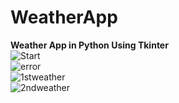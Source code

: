 # WeatherApp
<b>Weather App in Python Using Tkinter</b>
<br>
![Start](https://user-images.githubusercontent.com/55285590/153652268-a67a139b-efdf-4f00-9d20-aadf57d5e2d0.JPG)
<br>
![error](https://user-images.githubusercontent.com/55285590/153652431-9d4e8c74-73c5-48ea-8f68-7e63f58bc0b1.JPG)
<br>
![1stweather](https://user-images.githubusercontent.com/55285590/153652354-755ab2b1-bd0d-4829-9d54-5648a579be48.JPG)
<br>
![2ndweather](https://user-images.githubusercontent.com/55285590/153652421-8bc982c7-cf0f-4210-99f9-6b59ece95682.JPG)
